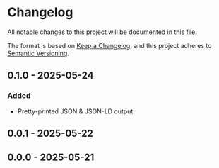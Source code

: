 # Changelog

All notable changes to this project will be documented in this file.

The format is based on [Keep a Changelog](https://keepachangelog.com/en/1.0.0/),
and this project adheres to [Semantic Versioning](https://semver.org/spec/v2.0.0.html).

## 0.1.0 - 2025-05-24
### Added
- Pretty-printed JSON & JSON-LD output

## 0.0.1 - 2025-05-22

## 0.0.0 - 2025-05-21
